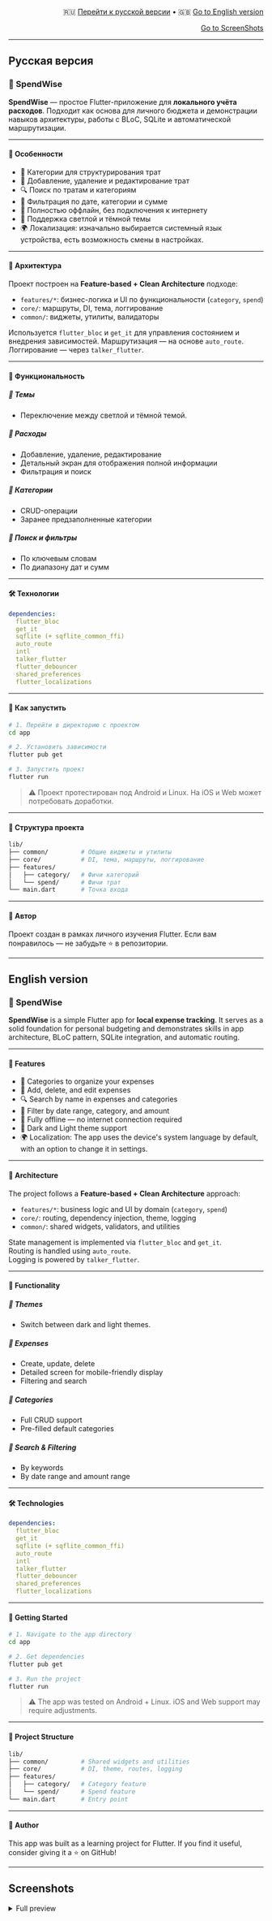 <p align="right">
  🇷🇺 <a href="#русская-версия">Перейти к русской версии</a> • 🇬🇧 <a href="#english-version">Go to English version</a>
</p>

<p align="right">
  <a href="#screenshots">Go to ScreenShots</a>
</p>


---

## Русская версия

### 📘 SpendWise

**SpendWise** — простое Flutter-приложение для **локального учёта расходов**. Подходит как основа для личного бюджета и демонстрации навыков архитектуры, работы с BLoC, SQLite и автоматической маршрутизации.

---

#### 🧠 Особенности

- 📂 Категории для структурирования трат  
- 📝 Добавление, удаление и редактирование трат  
- 🔍 Поиск по тратам и категориям  
- 📅 Фильтрация по дате, категории и сумме  
- 📱 Полностью оффлайн, без подключения к интернету  
- 🎨 Поддержка светлой и тёмной темы
- 🌍 Локализация: изначально выбирается системный язык устройства, есть возможность смены в настройках.

---

#### 🧱 Архитектура

Проект построен на **Feature-based + Clean Architecture** подходе:

- `features/*`: бизнес-логика и UI по функциональности (`category`, `spend`)
- `core/`: маршруты, DI, тема, логгирование
- `common/`: виджеты, утилиты, валидаторы

Используется `flutter_bloc` и `get_it` для управления состоянием и внедрения зависимостей.
Маршрутизация — на основе `auto_route`.
Логгирование — через `talker_flutter`.

---

#### 📸 Функциональность

##### 🎨 Темы
- Переключение между светлой и тёмной темой.

##### 💸 Расходы
- Добавление, удаление, редактирование
- Детальный экран для отображения полной информации
- Фильтрация и поиск

##### 📂 Категории
- CRUD-операции
- Заранее предзаполненные категории

##### 🔎 Поиск и фильтры
- По ключевым словам
- По диапазону дат и сумм

---

#### 🛠️ Технологии

```yaml
dependencies:
  flutter_bloc
  get_it
  sqflite (+ sqflite_common_ffi)
  auto_route
  intl
  talker_flutter
  flutter_debouncer
  shared_preferences
  flutter_localizations
```

---

#### 🚀 Как запустить

```bash
# 1. Перейти в директорию с проектом
cd app

# 2. Установить зависимости
flutter pub get

# 3. Запустить проект
flutter run
```
> ⚠️ Проект протестирован под Android и Linux. На iOS и Web может потребовать доработки.

---

#### 📂 Структура проекта

```bash
lib/
├── common/         # Общие виджеты и утилиты
├── core/           # DI, тема, маршруты, логгирование
├── features/
│   ├── category/   # Фичи категорий
│   └── spend/      # Фичи трат
└── main.dart       # Точка входа
```

---

#### 🤝 Автор

Проект создан в рамках личного изучения Flutter.
Если вам понравилось — не забудьте ⭐️ в репозитории.

---

## English version

### 📘 SpendWise

**SpendWise** is a simple Flutter app for **local expense tracking**. It serves as a solid foundation for personal budgeting and demonstrates skills in app architecture, BLoC pattern, SQLite integration, and automatic routing.

---

#### 🧠 Features

- 📂 Categories to organize your expenses  
- 📝 Add, delete, and edit expenses  
- 🔍 Search by name in expenses and categories  
- 📅 Filter by date range, category, and amount  
- 📱 Fully offline — no internet connection required  
- 🎨 Dark and Light theme support
- 🌍 Localization: The app uses the device's system language by default, with an option to change it in settings.

---

#### 🧱 Architecture

The project follows a **Feature-based + Clean Architecture** approach:

- `features/*`: business logic and UI by domain (`category`, `spend`)
- `core/`: routing, dependency injection, theme, logging
- `common/`: shared widgets, validators, and utilities

State management is implemented via `flutter_bloc` and `get_it`.  
Routing is handled using `auto_route`.  
Logging is powered by `talker_flutter`.

---

#### 📸 Functionality

##### 🎨 Themes
- Switch between dark and light themes.

##### 💸 Expenses
- Create, update, delete
- Detailed screen for mobile-friendly display
- Filtering and search

##### 📂 Categories
- Full CRUD support
- Pre-filled default categories

##### 🔎 Search & Filtering
- By keywords
- By date range and amount range

---

#### 🛠️ Technologies

```yaml
dependencies:
  flutter_bloc
  get_it
  sqflite (+ sqflite_common_ffi)
  auto_route
  intl
  talker_flutter
  flutter_debouncer
  shared_preferences
  flutter_localizations
```

---

#### 🚀 Getting Started

```bash
# 1. Navigate to the app directory
cd app

# 2. Get dependencies
flutter pub get

# 3. Run the project
flutter run
```
> ⚠️ The app was tested on Android + Linux. iOS and Web support may require adjustments.

---

#### 📂 Project Structure

```bash
lib/
├── common/         # Shared widgets and utilities
├── core/           # DI, theme, routes, logging
├── features/
│   ├── category/   # Category feature
│   └── spend/      # Spend feature
└── main.dart       # Entry point
```

---

#### 🤝 Author

This app was built as a learning project for Flutter.
If you find it useful, consider giving it a ⭐️ on GitHub!

---

## Screenshots

<details>
  <summary>Full preview</summary>
  <p align="center">
    <img src="assets/preview1.png" width="75%" style="margin:6px">
    <img src="assets/preview2.png" width="75%" style="margin:6px">
    <img src="assets/preview3.png" width="75%" style="margin:6px">
    <img src="assets/preview4.png" width="75%" style="margin:6px">
    <img src="assets/preview5.png" width="75%" style="margin:6px">
    <img src="assets/preview11.png" width="75%" style="margin:6px">
    <img src="assets/preview12.png" width="75%" style="margin:6px">
    <img src="assets/preview15.png" width="75%" style="margin:6px">
    <img src="assets/preview16.png" width="75%" style="margin:6px">
    <br>
    <img src="assets/preview6.png" width="35%" style="margin:6px">
    <img src="assets/preview7.png" width="35%" style="margin:6px">
    <img src="assets/preview8.png" width="35%" style="margin:6px">
    <img src="assets/preview9.png" width="35%" style="margin:6px">
    <img src="assets/preview10.png" width="35%" style="margin:6px">
    <img src="assets/preview13.png" width="35%" style="margin:6px">
    <img src="assets/preview14.png" width="35%" style="margin:6px">
    <img src="assets/preview17.png" width="35%" style="margin:6px">
    <img src="assets/preview18.png" width="35%" style="margin:6px">
    <img src="assets/preview19.png" width="35%" style="margin:6px">
  </p>
</details>
